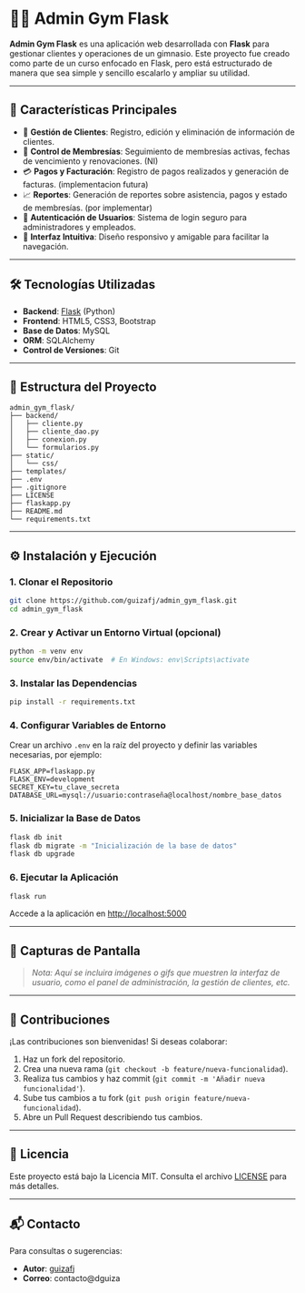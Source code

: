 
# 🏋️‍♂️ Admin Gym Flask

**Admin Gym Flask** es una aplicación web desarrollada con **Flask** para gestionar clientes y operaciones de un gimnasio. Este proyecto fue creado como parte de un curso enfocado en Flask, pero está estructurado de manera que sea simple y sencillo escalarlo y ampliar su utilidad.

---

## 🚀 Características Principales

- 👥 **Gestión de Clientes**: Registro, edición y eliminación de información de clientes.
- 📅 **Control de Membresías**: Seguimiento de membresías activas, fechas de vencimiento y renovaciones. (NI)
- 💳 **Pagos y Facturación**: Registro de pagos realizados y generación de facturas. (implementacion futura)
- 📈 **Reportes**: Generación de reportes sobre asistencia, pagos y estado de membresías. (por implementar)
- 🔐 **Autenticación de Usuarios**: Sistema de login seguro para administradores y empleados.
- 🎨 **Interfaz Intuitiva**: Diseño responsivo y amigable para facilitar la navegación.

---

## 🛠️ Tecnologías Utilizadas

- **Backend**: [Flask](https://flask.palletsprojects.com/) (Python)
- **Frontend**: HTML5, CSS3, Bootstrap
- **Base de Datos**: MySQL
- **ORM**: SQLAlchemy
- **Control de Versiones**: Git

---

## 📂 Estructura del Proyecto

```
admin_gym_flask/
├── backend/
│   ├── cliente.py
│   ├── cliente_dao.py
│   ├── conexion.py
│   └── formularios.py
├── static/
│   └── css/
├── templates/
├── .env
├── .gitignore
├── LICENSE
├── flaskapp.py
├── README.md
└── requirements.txt
```

---

## ⚙️ Instalación y Ejecución

### 1. Clonar el Repositorio

```bash
git clone https://github.com/guizafj/admin_gym_flask.git
cd admin_gym_flask
```

### 2. Crear y Activar un Entorno Virtual (opcional)

```bash
python -m venv env
source env/bin/activate  # En Windows: env\Scripts\activate
```

### 3. Instalar las Dependencias

```bash
pip install -r requirements.txt
```

### 4. Configurar Variables de Entorno

Crear un archivo `.env` en la raíz del proyecto y definir las variables necesarias, por ejemplo:

```env
FLASK_APP=flaskapp.py
FLASK_ENV=development
SECRET_KEY=tu_clave_secreta
DATABASE_URL=mysql://usuario:contraseña@localhost/nombre_base_datos
```

### 5. Inicializar la Base de Datos

```bash
flask db init
flask db migrate -m "Inicialización de la base de datos"
flask db upgrade
```

### 6. Ejecutar la Aplicación

```bash
flask run
```

Accede a la aplicación en [http://localhost:5000](http://localhost:5000)

---

## 📸 Capturas de Pantalla

> *Nota: Aquí se  incluira imágenes o gifs que muestren la interfaz de usuario, como el panel de administración, la gestión de clientes, etc.*

---

## 🤝 Contribuciones

¡Las contribuciones son bienvenidas! Si deseas colaborar:

1. Haz un fork del repositorio.
2. Crea una nueva rama (`git checkout -b feature/nueva-funcionalidad`).
3. Realiza tus cambios y haz commit (`git commit -m 'Añadir nueva funcionalidad'`).
4. Sube tus cambios a tu fork (`git push origin feature/nueva-funcionalidad`).
5. Abre un Pull Request describiendo tus cambios.

---

## 📄 Licencia

Este proyecto está bajo la Licencia MIT. Consulta el archivo [LICENSE](LICENSE) para más detalles.

---

## 📬 Contacto

Para consultas o sugerencias:

- **Autor**: [guizafj](https://github.com/guizafj)
- **Correo**: contacto@dguiza